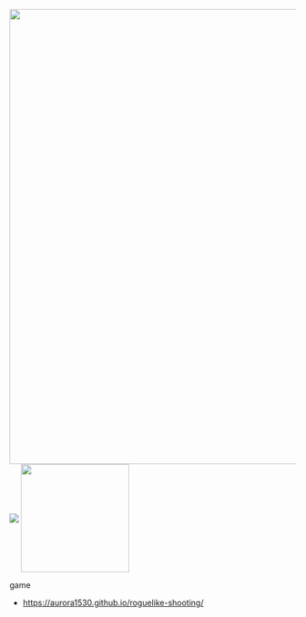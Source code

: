 <p>
    <a>
    <img width="800px" align="center" src="https://github-profile-summary-cards.vercel.app/api/cards/profile-details?username=aurora1530&theme=swift"/>
  </a>
  <a>
    <img hight="190px" align="center" src="https://github-readme-stats.vercel.app/api/top-langs/?username=aurora1530&show_icons=true&theme=swift&layout=donut"/>
  </a>
  <a>
    <img height="190px" align="center" src="https://github-readme-stats.vercel.app/api?username=aurora1530&show_icons=true&theme=swift"/>
  </a>
</p>

game

- https://aurora1530.github.io/roguelike-shooting/

<!--
**aurora1530/aurora1530** is a ✨ _special_ ✨ repository because its `README.md` (this file) appears on your GitHub profile.

Here are some ideas to get you started:

- 🔭 I’m currently working on ...
- 🌱 I’m currently learning ...
- 👯 I’m looking to collaborate on ...
- 🤔 I’m looking for help with ...
- 💬 Ask me about ...
- 📫 How to reach me: ...
- 😄 Pronouns: ...
- ⚡ Fun fact: ...
-->
